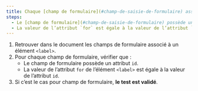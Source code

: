 ```yaml
---
title: Chaque [champ de formulaire](#champ-de-saisie-de-formulaire) associé à une balise `<label>` ayant un attribut `for`, vérifie-t-il ces conditions ?
steps:
  - Le [champ de formulaire](#champ-de-saisie-de-formulaire) possède un attribut `id`.
  - La valeur de l’attribut `for` est égale à la valeur de l’attribut `id` du [champ de formulaire](#champ-de-saisie-de-formulaire) associé.
---
```


1. Retrouver dans le document les champs de formulaire associé à un élément `<label>`.
2. Pour chaque champ de formulaire, vérifier que :
   - Le champ de formulaire possède un attribut `id`.
   - La valeur de l’attribut `for` de l’élément `<label>` est égale à la valeur de l’attribut `id`.
3. Si c’est le cas pour champ de formulaire, **le test est validé**.

